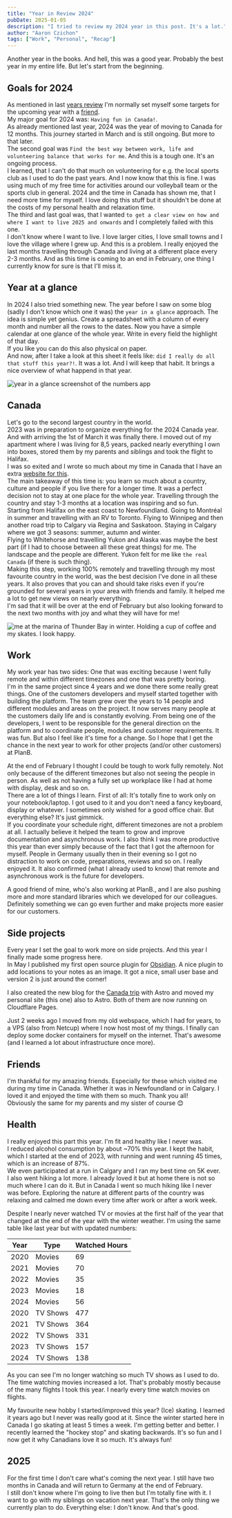 ```yaml
---
title: "Year in Review 2024"
pubDate: 2025-01-05
description: "I tried to review my 2024 year in this post. It's a lot."
author: "Aaron Czichon"
tags: ["Work", "Personal", "Recap"]
---
```


Another year in the books. And hell, this was a good year. Probably the best year in my entire life. But let's start from the beginning.

## Goals for 2024
As mentioned in last [years review](https://aaronczichon.de/blog/year-review-2023/) I'm normally set myself some targets for the upcoming year with a [friend](https://philippreiner.com/).     
My major goal for 2024 was: `Having fun in Canada!`.    
As already mentioned last year, 2024 was the year of moving to Canada for 12 months. This journey started in March and is still ongoing. But more to that later.    
The second goal was `Find the best way between work, life and volunteering balance that works for me`. And this is a tough one. It's an ongoing process.   
I learned, that I can't do that much on volunteering for e.g. the local sports club as I used to do the past years. And I now know that this is fine. I was using much of my free time for activities around our volleyball team or the sports club in general. 2024 and the time in Canada has shown me, that I need more time for myself. I love doing this stuff but it shouldn't be done at the costs of my personal health and relaxation time.    
The third and last goal was, that I wanted `to get a clear view on how and where I want to live 2025 and onwards` and I completely failed with this one.    
I don't know where I want to live. I love larger cities, I love small towns and I love the village where I grew up. And this is a problem. I really enjoyed the last months travelling through Canada and living at a different place every 2-3 months. And as this time is coming to an end in February, one thing I currently know for sure is that I'll miss it. 

## Year at a glance

In 2024 I also tried something new. The year before I saw on some blog (sadly I don't know which one it was) the `year in a glance` approach. The idea is simple yet genius. Create a spreadsheet with a column of every month and number all the rows to the dates. Now you have a simple calendar at one glance of the whole year. Write in every field the highlight of that day.   
If you like you can do this also physical on paper.    
And now, after I take a look at this sheet it feels like: `did I really do all that stuff this year?!`. It was a lot. And I will keep that habit. It brings a nice overview of what happend in that year.

![year in a glance screenshot of the numbers app](https://directus.aaronczichon.de/assets/08b162e2-e2c8-4307-ac3a-1c804aec8384.jpeg)

## Canada

Let's go to the second largest country in the world.    
2023 was in preparation to organize everything for the 2024 Canada year. And with arriving the 1st of March it was finally there. I moved out of my apartment where I was living for 8,5 years, packed nearly everything I own into boxes, stored them by my parents and siblings and took the flight to Halifax.    
I was so exited and I wrote so much about my time in Canada that I have an extra [website for this](https://canada.aaronczichon.de).    
The main takeaway of this time is: you learn so much about a country, culture and people if you live there for a longer time. It was a perfect decision not to stay at one place for the whole year. Travelling through the country and stay 1-3 months at a location was inspiring and so fun.    
Starting from Halifax on the east coast to Newfoundland. Going to Montréal in summer and travelling with an RV to Toronto. Flying to Winnipeg and then another road trip to Calgary via Regina and Saskatoon. Staying in Calgary where we got 3 seasons: summer, autumn and winter.    
Flying to Whitehorse and travelling Yukon and Alaska was maybe the best part (if I had to choose between all these great things) for me. The landscape and the people are different. Yukon felt for me like `the real Canada` (if there is such thing).    
Making this step, working 100% remotely and travelling through my most favourite country in the world, was the best decision I've done in all these years. It also proves that you can and should take risks even if you're grounded for several years in your area with friends and family. It helped me a lot to get new views on nearly everything.   
I'm sad that it will be over at the end of February but also looking forward to the next two months with joy and what they will have for me!

![me at the marina of Thunder Bay in winter. Holding a cup of coffee and my skates. I look happy.](https://directus.aaronczichon.de/assets/6d6e9327-9d77-4087-b3a5-63c841bebbe7.jpg)

## Work

My work year has two sides: One that was exciting because I went fully remote and within different timezones and one that was pretty boring.    
I'm in the same project since 4 years and we done there some really great things. One of the customers developers and myself started together with building the platform. The team grew over the years to 14 people and different modules and areas on the project. It now serves many people at the customers daily life and is constantly evolving. From being one of the developers, I went to be responsible for the general direction on the platform and to coordinate people, modules and customer requirements. It was fun. But also I feel like it's time for a change. So I hope that I get the chance in the next year to work for other projects (and/or other customers) at PlanB.   

At the end of February I thought I could be tough to work fully remotely. Not only because of the different timezones but also not seeing the people in person. As well as not having a fully set up workplace like I had at home with display, desk and so on.   
There are a lot of things I learn. First of all: It's totally fine to work only on your notebook/laptop. I got used to it and you don't need a fancy keyboard, display or whatever. I sometimes only wished for a good office chair. But everything else? It's just gimmick.   
If you coordinate your schedule right, different timezones are not a problem at all. I actually believe it helped the team to grow and improve documentation and asynchronous work. I also think I was more productive this year than ever simply because of the fact that I got the afternoon for myself. People in Germany usually then in their evening so I got no distraction to work on code, preparations, reviews and so on. I really enjoyed it. It also confirmed (what I already used to know) that remote and asynchronous work is the future for developers.   

A good friend of mine, who's also working at PlanB., and I are also pushing more and more standard libraries which we developed for our colleagues. Definitely something we can go even further and make projects more easier for our customers.

## Side projects

Every year I set the goal to work more on side projects. And this year I finally made some progress here.   
In May I published my first open source plugin for [Obsidian](https://obsidian.md/). A nice plugin to add locations to your notes as an image. It got a nice, small user base and version 2 is just around the corner!

I also created the new blog for the [Canada trip](https://canada.aaronczichon.de) with Astro and moved my personal site (this one) also to Astro. Both of them are now running on Cloudflare Pages.   

Just 2 weeks ago I moved from my old webspace, which I had for years, to a VPS (also from Netcup) where I now host most of my things. I finally can deploy some docker containers for myself on the internet. That's awesome (and I learned a lot about infrastructure once more).

## Friends

I'm thankful for my amazing friends. Especially for these which visited me during my time in Canada. Whether it was in Newfoundland or in Calgary. I loved it and enjoyed the time with them so much. Thank you all!   
Obviously the same for my parents and my sister of course 😊

## Health

I really enjoyed this part this year. I'm fit and healthy like I never was.    
I reduced alcohol consumption by about ~70% this year. I kept the habit, which I started at the end of 2023, with running and went running 45 times, which is an increase of 87%.   
We even participated at a run in Calgary and I ran my best time on 5K ever.   
I also went hiking a lot more. I already loved it but at home there is not so much where I can do it. But in Canada I went so much hiking like I never was before. Exploring the nature at different parts of the country was relaxing and calmed me down every time after work or after a work week.

Despite I nearly never watched TV or movies at the first half of the year that changed at the end of the year with the winter weather. I'm using the same table like last year but with updated numbers:

| Year | Type     | Watched Hours |
| ---- | -------- | ------------- |
| 2020 | Movies   | 69            |
| 2021 | Movies   | 70            |
| 2022 | Movies   | 35            |
| 2023 | Movies   | 18            |
| 2024 | Movies   | 56            |
| 2020 | TV Shows | 477           |
| 2021 | TV Shows | 364           |
| 2022 | TV Shows | 331           |
| 2023 | TV Shows | 157           |
| 2024 | TV Shows | 138           |

As you can see I'm no longer watching so much TV shows as I used to do. The time watching movies increased a lot. That's probably mostly because of the many flights I took this year. I nearly every time watch movies on flights.

My favourite new hobby I started/improved this year? (Ice) skating. I learned it years ago but I never was really good at it. Since the winter started here in Canada I go skating at least 5 times a week. I'm getting better and better. I recently learned the "hockey stop" and skating backwards. It's so fun and I now get it why Canadians love it so much. It's always fun!

## 2025

For the first time I don't care what's coming the next year. I still have two months in Canada and will return to Germany at the end of February.   
I still don't know where I'm going to live then but I'm totally fine with it. I want to go with my siblings on vacation next year. That's the only thing we currently plan to do. Everything else: I don't know. And that's good.